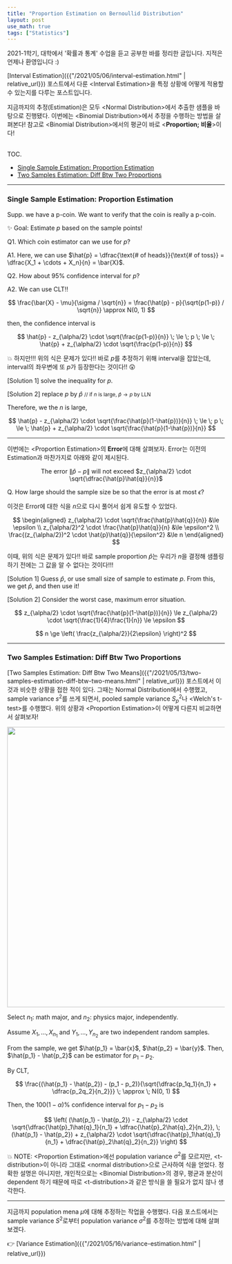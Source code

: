 ```yaml
---
title: "Proportion Estimation on Bernoullid Distribution"
layout: post
use_math: true
tags: ["Statistics"]
---
```



2021-1학기, 대학에서 '확률과 통계' 수업을 듣고 공부한 바를 정리한 글입니다. 지적은 언제나 환영입니다 :)

[Interval Estimation]({{"/2021/05/06/interval-estimation.html" | relative_url}}) 포스트에서 다룬 \<Interval Estimation\>을 특정 상황에 어떻게 적용할 수 있는지를 다루는 포스트입니다.

지금까지의 추정(Estimation)은 모두 \<Normal Distribution\>에서 추출한 샘플을 바탕으로 진행됐다. 이번에는 \<Binomial Distribution\>에서 추정을 수행하는 방법을 살펴본다! 참고로 \<Binomial Distribution\>에서의 평균이 바로 \<**Proportion; 비율**\>이다!

<br><span class="statement-title">TOC.</span><br>

- [Single Sample Estimation: Proportion Estimation](#singe-sample-estimation-proportion-estimation)
- [Two Samples Estimation: Diff Btw Two Proportions](#two-samples-estimation-diff-btw-two-proportions)

<hr/>

### Single Sample Estimation: Proportion Estimation

Supp. we have a p-coin. We want to verify that the coin is really a p-coin.

<div class="statement" markdown="1">

✨ Goal: Estimate $p$ based on the sample points!

</div>

<div class="light-margin" markdown="1">

Q1. Which coin estimator can we use for $p$?

A1. Here, we can use $\hat{p} = \dfrac{\text{# of heads}}{\text{# of toss}} = \dfrac{X_1 + \cdots + X_n}{n} = \bar{X}$.

</div>

<div class="light-margin" markdown="1">

Q2. How about 95% confidence interval for $p$?

A2. We can use CLT!!

$$
\frac{\bar{X} - \mu}{\sigma / \sqrt{n}} = \frac{\hat{p} - p}{\sqrt{p(1-p)} / \sqrt{n}} \approx N(0, 1)
$$

then, the confidence interval is

$$
\hat{p} - z_{\alpha/2} \cdot \sqrt{\frac{p(1-p)}{n}} 
\; \le \; p \; \le \; 
\hat{p} + z_{\alpha/2} \cdot \sqrt{\frac{p(1-p)}{n}}
$$

💥 하지만!!! 위의 식은 문제가 있다!! 바로 <span class="half_HL">$p$를 추정하기 위해 interval을 잡았는데, interval의 좌우변에 또 $p$가 등장한다</span>는 것이다!! 😲

[Solution 1] solve the inequality for $p$.

[Solution 2] replace $p$ by $\hat{p}$ <small>// if $n$ is large, $\hat{p} \rightarrow p$ by LLN</small>

Therefore, we the $n$ is large, 

$$
\hat{p} - z_{\alpha/2} \cdot \sqrt{\frac{\hat{p}(1-\hat{p})}{n}} 
\; \le \; p \; \le \; 
\hat{p} + z_{\alpha/2} \cdot \sqrt{\frac{\hat{p}(1-\hat{p})}{n}}
$$

</div>

<hr/>

이번에는 \<Proportion Estimation\>의 **Error**에 대해 살펴보자. Error는 이전의 Estimation과 마찬가지로 아래와 같이 제시된다.

<div align="center" markdown="1">

The error $\left\| \hat{p} - p \right\|$ will not exceed $z_{\alpha/2} \cdot \sqrt{\dfrac{\hat{p}\hat{q}}{n}}$

</div>

Q. How large should the sample size be so that the error is at most $\epsilon$?

이것은 Error에 대한 식을 $n$으로 다시 풀어서 쉽게 유도할 수 있었다.

$$
\begin{aligned}
z_{\alpha/2} \cdot \sqrt{\frac{\hat{p}\hat{q}}{n}} 
&\le \epsilon \\
z_{\alpha/2}^2 \cdot \frac{\hat{p}\hat{q}}{n}
&\le \epsilon^2 \\
\frac{(z_{\alpha/2})^2 \cdot \hat{p}\hat{q}}{\epsilon^2}
&\le n
\end{aligned}
$$

이때, 위의 식은 문제가 있다!! 바로 sample proportion $\hat{p}$는 우리가 $n$을 결정해 샘플링하기 전에는 그 값을 알 수 없다는 것이다!!!

[Solution 1] Guess $\hat{p}$, or use small size of sample to estimate $p$. From this, we get $\hat{p}$, and then use it!

[Solution 2] Consider the worst case, maximum error situation.

$$
z_{\alpha/2} \cdot \sqrt{\frac{\hat{p}(1-\hat{p})}{n}} \le z_{\alpha/2} \cdot \sqrt{\frac{1}{4}\frac{1}{n}} \le \epsilon
$$

$$
n \ge \left( \frac{z_{\alpha/2}}{2\epsilon} \right)^2
$$

<hr/>

### Two Samples Estimation: Diff Btw Two Proportions

[Two Samples Estimation: Diff Btw Two Means]({{"/2021/05/13/two-samples-estimation-diff-btw-two-means.html" | relative_url}}) 포스트에서 이것과 비슷한 상황을 접한 적이 있다. 그때는 Normal Distribution에서 수행했고, sample variance $s^2$를 쓰게 되면서, pooled sample variance $S_p^2$나 \<Welch's t-test\>를 수행했다. 위의 상황과 \<Proportion Estimation\>이 어떻게 다른지 비교하면서 살펴보자!

<div class="img-wrapper">
<img src= "{{"/images/probability-and-statistics/difference-btw-two-proportions-1.png" | relative_url }}" width=650>
</div>

Select $n_1$: math major, and $n_2$: physics major, independently.

Assume $X_1, \dots, X_{n_1}$ and $Y_1, \dots, Y_{n_2}$ are two independent random samples.

From the sample, we get $\hat{p_1} = \bar{x}$, $\hat{p_2} = \bar{y}$. Then, $\hat{p_1} - \hat{p_2}$ can be estimator for $p_1 - p_2$.

By CLT,

$$
\frac{(\hat{p_1} - \hat{p_2}) - (p_1 - p_2)}{\sqrt{\dfrac{p_1q_1}{n_1} + \dfrac{p_2q_2}{n_2}}} \; \approx \; N(0, 1)
$$

Then, the $100(1-\alpha)\%$ confidence interval for $p_1 - p_2$ is 

$$
\left( (\hat{p_1} - \hat{p_2}) - z_{\alpha/2} \cdot \sqrt{\dfrac{\hat{p}_1\hat{q}_1}{n_1} + \dfrac{\hat{p}_2\hat{q}_2}{n_2}}, \;
(\hat{p_1} - \hat{p_2}) + z_{\alpha/2} \cdot \sqrt{\dfrac{\hat{p}_1\hat{q}_1}{n_1} + \dfrac{\hat{p}_2\hat{q}_2}{n_2}} \right)
$$

💥 NOTE: \<Proportion Estimation\>에선 population variance $\sigma^2$를 모르지만, \<t-distribution\>이 아니라 그대로 \<normal distribution\>으로 근사하여 식을 얻었다. 정확한 설명은 아니지만, 개인적으로는 \<Binomial Distribution\>의 경우, 평균과 분산이 dependent 하기 때문에 따로 \<t-distribution\>과 같은 방식을 쓸 필요가 없지 않나 생각한다.

<hr/>

지금까지 population mena $\mu$에 대해 추정하는 작업을 수행했다. 다음 포스트에서는 sample variance $S^2$로부터 population variance $\sigma^2$를 추정하는 방법에 대해 살펴보겠다.

👉 [Variance Estimation]({{"/2021/05/16/variance-estimation.html" | relative_url}})

